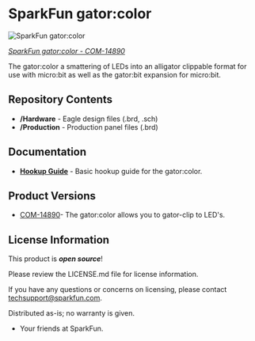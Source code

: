 SparkFun gator:color
========================================
![SparkFun gator:color](https://cdn.sparkfun.com/r/500-500/assets/parts/1/3/1/7/1/COM-14890-1.jpg)

[*SparkFun gator:color - COM-14890*](https://www.sparkfun.com/products/14890)

The gator:color a smattering of LEDs into an alligator clippable format for use with micro:bit as well as the gator:bit expansion for micro:bit.

Repository Contents
-------------------

* **/Hardware** - Eagle design files (.brd, .sch)
* **/Production** - Production panel files (.brd)

Documentation
--------------
* **[Hookup Guide](https://learn.sparkfun.com/tutorials/gatorcolor-protosnap-hookup-guide)** - Basic hookup guide for the gator:color.

Product Versions
----------------
* [COM-14890](https://www.sparkfun.com/products/14890)- The gator:color allows you to gator-clip to LED's.

License Information
-------------------

This product is _**open source**_! 

Please review the LICENSE.md file for license information. 

If you have any questions or concerns on licensing, please contact techsupport@sparkfun.com.

Distributed as-is; no warranty is given.

- Your friends at SparkFun.

_<COLLABORATION CREDIT>_
